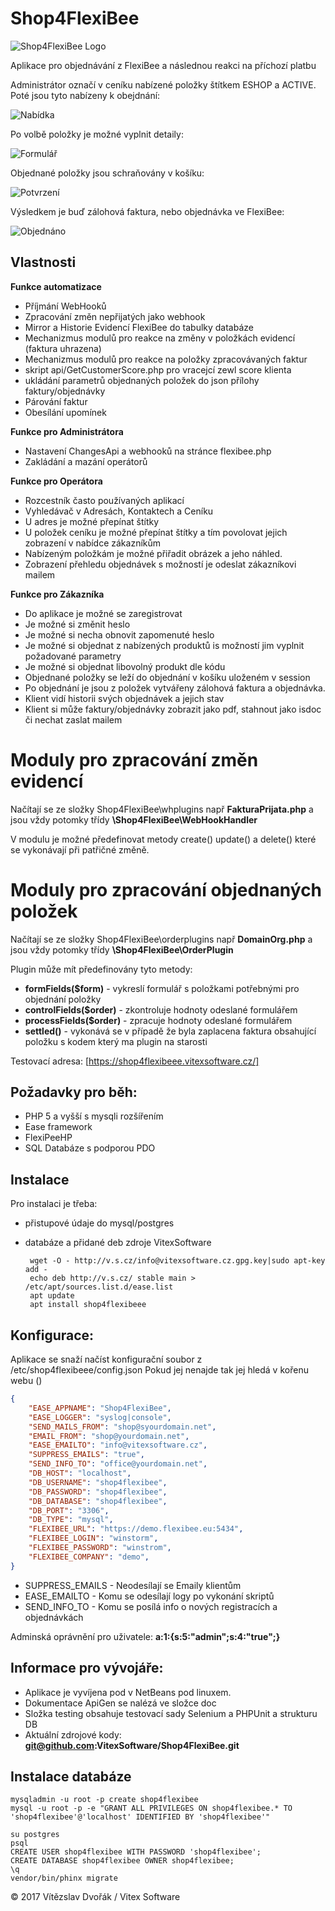 Shop4FlexiBee
=============

![Shop4FlexiBee Logo](https://raw.githubusercontent.com/VitexSoftware/Shop4FlexiBee/master/src/images/shop4flexibee-logo.svg "Project Logo")

Aplikace pro objednávání z FlexiBee a následnou reakci na příchozí platbu

Administrátor označí v ceníku nabízené položky štítkem ESHOP a ACTIVE. Poté jsou tyto nabízeny k obejdnání:

![Nabídka](https://raw.githubusercontent.com/VitexSoftware/Shop4FlexiBee/master/doc/shop4flexibee-screenshot.png "Snímek obrazovky aplikace")

Po volbě položky je možné vyplnit detaily:

![Formulář](https://raw.githubusercontent.com/VitexSoftware/Shop4FlexiBee/master/doc/Shop4FlexiBee-order-item-form.png "Formulář položky objednávky")

Objednané položky jsou schraňovány v košíku:

![Potvrzení](https://raw.githubusercontent.com/VitexSoftware/Shop4FlexiBee/master/doc/Shop4FlexiBee-confirm-screenshot.png "Potvrzení obejdnávky")

Výsledkem je buď zálohová faktura, nebo objednávka ve FlexiBee:

![Objednáno](https://raw.githubusercontent.com/VitexSoftware/Shop4FlexiBee/master/doc/Shop4FlexiBee-order-done.png "Dokončená objednávka")


Vlastnosti
----------


**Funkce automatizace**

 * Příjmání WebHooků
 * Zpracování změn nepřijatých jako webhook
 * Mirror a Historie Evidencí FlexiBee do tabulky databáze
 * Mechanizmus modulů pro reakce na změny v položkách evidencí (faktura uhrazena)
 * Mechanizmus modulů pro reakce na položky zpracovávaných faktur
 * skript api/GetCustomerScore.php pro vracejcí zewl score klienta
 * ukládání parametrů objednaných položek do json přílohy faktury/objednávky
 * Párování faktur
 * Obesílání upomínek

**Funkce pro Administrátora**

 * Nastavení ChangesApi a webhooků na stránce flexibee.php
 * Zakládání a mazání operátorů

**Funkce pro Operátora**
 
 * Rozcestník často používaných aplikací
 * Vyhledávač v Adresách, Kontaktech a Ceníku
 * U adres je možné přepínat štítky
 * U položek ceníku je možné přepínat štítky a tím povolovat jejich zobrazení v nabídce zákazníkům
 * Nabízeným položkám je možné přiřadit obrázek a jeho náhled. 
 * Zobrazení přehledu objednávek s možností je odeslat zákazníkovi mailem

**Funkce pro Zákazníka**

 * Do aplikace je možné se zaregistrovat
 * Je možné si změnit heslo
 * Je možné si necha obnovit zapomenuté heslo
 * Je možné si objednat z nabízených produktů is možností jim vyplnit požadované parametry
 * Je možné si objednat libovolný produkt dle kódu
 * Objednané položky se leží do objednání v košíku uloženém v session
 * Po objednání je jsou z položek vytvářeny zálohová faktura a objednávka.
 * Klient vidí historii svých objednávek a jejich stav
 * Klient si může faktury/objednávky zobrazit jako pdf, stahnout jako isdoc či nechat zaslat mailem


Moduly pro zpracování změn evidencí
===================================

Načítají se ze složky Shop4FlexiBee\whplugins např **FakturaPrijata.php** a jsou vždy potomky třídy **\Shop4FlexiBee\WebHookHandler**

V modulu je možné předefinovat metody create() update() a delete() které se vykonávají při patřičné změně.

Moduly pro zpracování objednaných položek
=========================================

Načítají se ze složky Shop4FlexiBee\orderplugins např **DomainOrg.php** a jsou vždy potomky třídy **\Shop4FlexiBee\OrderPlugin**

Plugin může mít předefinovány tyto metody:

 * **formFields($form)**     - vykreslí formulář s položkami potřebnými pro objednání položky  
 * **controlFields($order)** - zkontroluje hodnoty odeslané formulářem
 * **processFields($order)** - zpracuje hodnoty odeslané formulářem
 * **settled()**             - vykonává se v případě že byla zaplacena faktura obsahující položku s kodem který ma plugin na starosti


Testovací adresa: [https://shop4flexibeee.vitexsoftware.cz/]

Požadavky pro běh:
------------------

 * PHP 5 a vyšší s mysqli rozšířením
 * Ease framework 
 * FlexiPeeHP
 * SQL Databáze s podporou PDO

Instalace
---------

Pro instalaci je třeba:

 * přistupové údaje do mysql/postgres 
 * databáze a přidané deb zdroje VitexSoftware

        wget -O - http://v.s.cz/info@vitexsoftware.cz.gpg.key|sudo apt-key add -
        echo deb http://v.s.cz/ stable main > /etc/apt/sources.list.d/ease.list
        apt update
        apt install shop4flexibeee


Konfigurace:
------------

Aplikace se snaží načíst konfigurační soubor z /etc/shop4flexibeee/config.json
Pokud jej nenajde tak jej hledá v kořenu webu ()

```json
{                                                                                                                                          
    "EASE_APPNAME": "Shop4FlexiBee",                                                                                                      
    "EASE_LOGGER": "syslog|console",                                                                                                       
    "SEND_MAILS_FROM": "shop@syourdomain.net",                                                                                                
    "EMAIL_FROM": "shop@yourdomain.net",                                                                                                                       
    "EASE_EMAILTO": "info@vitexsoftware.cz",                                                                    
    "SUPPRESS_EMAILS": "true",                                                                                                                              
    "SEND_INFO_TO": "office@yourdomain.net",                                                                                                                       
    "DB_HOST": "localhost",                                                                                                                             
    "DB_USERNAME": "shop4flexibee",                                                                                                                            
    "DB_PASSWORD": "shop4flexibee",                                                                                                                            
    "DB_DATABASE": "shop4flexibee",                                                                                                                            
    "DB_PORT": "3306",                                                                                                                                  
    "DB_TYPE": "mysql",                                                                                                                                 
    "FLEXIBEE_URL": "https://demo.flexibee.eu:5434",
    "FLEXIBEE_LOGIN": "winstorm",
    "FLEXIBEE_PASSWORD": "winstrom",
    "FLEXIBEE_COMPANY": "demo",
}
```

  * SUPPRESS_EMAILS - Neodesílají se Emaily klientům
  * EASE_EMAILTO    - Komu se odesílají logy po vykonání skriptů
  * SEND_INFO_TO    - Komu se posílá info o nových registracích a objednávkách

Adminská oprávnění pro uživatele: **a:1:{s:5:"admin";s:4:"true";}** 

Informace pro vývojáře:
-----------------------

 * Aplikace je vyvíjena pod v NetBeans pod linuxem.
 * Dokumentace ApiGen se nalézá ve složce doc
 * Složka testing obsahuje testovací sady Selenium a PHPUnit a strukturu DB
 * Aktuální zdrojové kody: **git@github.com:VitexSoftware/Shop4FlexiBee.git**

Instalace databáze
------------------


    mysqladmin -u root -p create shop4flexibee
    mysql -u root -p -e "GRANT ALL PRIVILEGES ON shop4flexibee.* TO 'shop4flexibee'@'localhost' IDENTIFIED BY 'shop4flexibee'"

    su postgres
    psql 
    CREATE USER shop4flexibee WITH PASSWORD 'shop4flexibee';
    CREATE DATABASE shop4flexibee OWNER shop4flexibee;
    \q
    vendor/bin/phinx migrate






© 2017 Vítězslav Dvořák / Vitex Software
